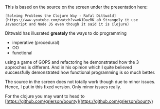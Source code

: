This is based on the source on the screen under the presentation here:

    [Solving Problems the Clojure Way - Rafal Dittwald](https://www.youtube.com/watch?v=vK1DazRK_a0 Strangely it use Javascript and Node JS even though it said it is Clojure)

Dittwald has illusrated **greately** the ways to do programming

- imperative (procedural)
- OO
- functional

using a game of GOPS and refactoring he demonstrated how the 3 approches is different.  And in his opinion which I quite believed successfully demonstrated how functional programming is so much better.

The source in the screen does not totally work though due to minor issues.  Hence, I put in this fixed version.  Only minor issues really. 

For the clojure you may want to head to [https://github.com/grierson/bounty](https://github.com/grierson/bounty) 

